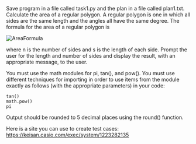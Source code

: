 Save program in a file called task1.py and the plan in a file called plan1.txt. Calculate the area of a regular polygon. A regular polygon is one in which all sides are the same length and the angles all have the same degree. The formula for the area of a regular polygon is

![AreaFormula](https://pi998nv7pc.execute-api.us-east-1.amazonaws.com/production/svg?tex=Area%3D%5Cfrac%7Bn%5Ctimes%20s%5E2%7D%7B4%5Ctimes%5Ctan%5Cleft(%5Cfrac%7B%5Cpi%7D%7Bn%7D%5Cright)%7D) 

where n is the number of sides and s is the length of each side. Prompt the user for the length and number of sides and display the result, with an appropriate message, to the user.

You must use the math modules for pi, tan(), and pow(). You must use different techniques for importing in order to use items from the module exactly as follows (with the appropriate parameters) in your code:

    tan()
    math.pow()
    pi

Output should be rounded to 5 decimal places using the round() function.

Here is a site you can use to create test cases: https://keisan.casio.com/exec/system/1223282135
